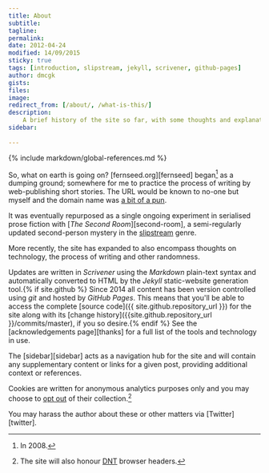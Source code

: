 ```yaml
---
title: About
subtitle: 
tagline: 
permalink: 
date: 2012-04-24 
modified: 14/09/2015
sticky: true
tags: [introduction, slipstream, jekyll, scrivener, github-pages]
author: dmcgk
gists: 
files: 
image: 
redirect_from: [/about/, /what-is-this/]
description:
    A brief history of the site so far, with some thoughts and explanations on what it is, <em>why</em> it is, and how it got here.
sidebar:
    
---
```


<!-- Includes -->

{% include markdown/global-references.md %}

<!-- Content -->

So, what on earth is going on? [fernseed.org][fernseed] began[^fn1] as a dumping ground; somewhere for me to practice the process of writing by web-publishing short stories. The URL would be known to no-one but myself and the domain name was [a bit of a pun](http://en.wikipedia.org/wiki/Fern#Folklore). 

It was eventually repurposed as a single ongoing experiment in serialised prose fiction with [*The Second Room*][second-room], a semi-regularly updated second-person mystery in the [slipstream](http://en.wikipedia.org/wiki/Slipstream_(genre)) genre.

More recently, the site has expanded to also encompass thoughts on technology, the process of writing and other randomness.

Updates are written in *Scrivener* using the *Markdown* plain-text syntax and automatically converted to HTML by the *Jekyll* static-website generation tool.{% if site.github %} Since 2014 all content has been version controlled using *git* and hosted by *GitHub Pages*. This means that you'll be able to access the complete [source code]({{ site.github.repository_url }}) for the site along with its [change history]({{site.github.repository_url }}/commits/master), if you so desire.{% endif %} See the [acknowledgements page][thanks] for a full list of the tools and technology in use. 

The [sidebar][sidebar] acts as a navigation hub for the site and will contain any supplementary content or links for a given post, providing additional context or references.

Cookies are written for anonymous analytics purposes only and you may choose to [opt out](/meta/do-not-track/) of their collection.[^fn2] 

You may harass the author about these or other matters via [Twitter][twitter].

<!-- Notes -->

[^fn1]: In 2008.

[^fn2]: The site will also honour [DNT](https://en.wikipedia.org/wiki/Do_Not_Track) browser headers.
